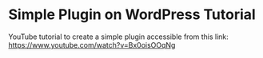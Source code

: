 # Simple Plugin on WordPress Tutorial 
YouTube tutorial to create a simple plugin accessible from this link: https://www.youtube.com/watch?v=Bx0oisOOqNg
